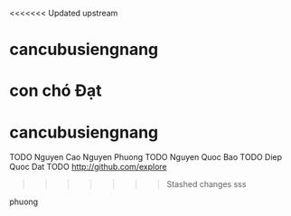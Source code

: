 <<<<<<< Updated upstream
# cancubusiengnang 
con chó Đạt
=======
# cancubusiengnang
TODO Nguyen Cao Nguyen Phuong
TODO Nguyen Quoc Bao
TODO Diep Quoc Dat
TODO http://github.com/explore
>>>>>>> Stashed changes
sss

phuong